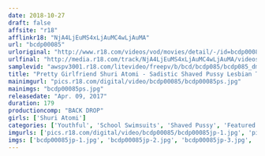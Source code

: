 ```yaml
---
date: 2018-10-27
draft: false
affsite: "r18"
afflinkr18: "NjA4LjEuMS4xLjAuMC4wLjAuMA"
url: "bcdp00085"
urloriginal: "http://www.r18.com/videos/vod/movies/detail/-/id=bcdp00085"
urlfinal: "http://media.r18.com/track/NjA4LjEuMS4xLjAuMC4wLjAuMA/videos/vod/movies/detail/-/id=bcdp00085"
samplevid: "awspv3001.r18.com/litevideo/freepv/b/bcd/bcdp085/bcdp085_dmb_w.mp4"
title: "Pretty Girlfriend Shuri Atomi - Sadistic Shaved Pussy Lesbian Threesome - A Series Of BUKKAKE Sex"
mainimgurl: "pics.r18.com/digital/video/bcdp00085/bcdp00085ps.jpg"
mainimgs: "bcdp00085ps.jpg"
releasedate: "Apr. 09, 2017"
duration: 179
productioncomp: "BACK DROP"
girls: ['Shuri Atomi']
categories: ['Youthful', 'School Swimsuits', 'Shaved Pussy', 'Featured Actress', 'Creampie', 'Hi-Def', 'Actress Best Compilation']
imgurls: ['pics.r18.com/digital/video/bcdp00085/bcdp00085jp-1.jpg', 'pics.r18.com/digital/video/bcdp00085/bcdp00085jp-2.jpg', 'pics.r18.com/digital/video/bcdp00085/bcdp00085jp-3.jpg', 'pics.r18.com/digital/video/bcdp00085/bcdp00085jp-4.jpg', 'pics.r18.com/digital/video/bcdp00085/bcdp00085jp-5.jpg', 'pics.r18.com/digital/video/bcdp00085/bcdp00085jp-6.jpg', 'pics.r18.com/digital/video/bcdp00085/bcdp00085jp-7.jpg', 'pics.r18.com/digital/video/bcdp00085/bcdp00085jp-8.jpg', 'pics.r18.com/digital/video/bcdp00085/bcdp00085jp-9.jpg', 'pics.r18.com/digital/video/bcdp00085/bcdp00085jp-10.jpg', 'pics.r18.com/digital/video/bcdp00085/bcdp00085jp-11.jpg', 'pics.r18.com/digital/video/bcdp00085/bcdp00085jp-12.jpg', 'pics.r18.com/digital/video/bcdp00085/bcdp00085jp-13.jpg', 'pics.r18.com/digital/video/bcdp00085/bcdp00085jp-14.jpg', 'pics.r18.com/digital/video/bcdp00085/bcdp00085jp-15.jpg', 'pics.r18.com/digital/video/bcdp00085/bcdp00085jp-16.jpg', 'pics.r18.com/digital/video/bcdp00085/bcdp00085jp-17.jpg', 'pics.r18.com/digital/video/bcdp00085/bcdp00085jp-18.jpg', 'pics.r18.com/digital/video/bcdp00085/bcdp00085jp-19.jpg', 'pics.r18.com/digital/video/bcdp00085/bcdp00085jp-20.jpg']
imgs: ['bcdp00085jp-1.jpg', 'bcdp00085jp-2.jpg', 'bcdp00085jp-3.jpg', 'bcdp00085jp-4.jpg', 'bcdp00085jp-5.jpg', 'bcdp00085jp-6.jpg', 'bcdp00085jp-7.jpg', 'bcdp00085jp-8.jpg', 'bcdp00085jp-9.jpg', 'bcdp00085jp-10.jpg', 'bcdp00085jp-11.jpg', 'bcdp00085jp-12.jpg', 'bcdp00085jp-13.jpg', 'bcdp00085jp-14.jpg', 'bcdp00085jp-15.jpg', 'bcdp00085jp-16.jpg', 'bcdp00085jp-17.jpg', 'bcdp00085jp-18.jpg', 'bcdp00085jp-19.jpg', 'bcdp00085jp-20.jpg']
---
```

